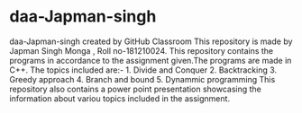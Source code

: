 # daa-Japman-singh
daa-Japman-singh created by GitHub Classroom
This repository is made by Japman Singh Monga , Roll no-181210024.
This repository contains the programs in accordance to the assignment given.The programs are made in C++. The topics included are:-
    1. Divide and Conquer
    2. Backtracking
    3. Greedy approach
    4. Branch and bound
    5. Dynammic programming
This repository also contains a power point presentation showcasing the information about variou topics included in the assignment.
